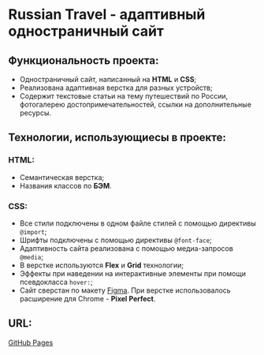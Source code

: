 # __Russian Travel - адаптивный одностраничный сайт__

## __Функциональность проекта:__
* Одностраничный сайт, написанный на __HTML__ и __CSS__;
* Реализована адаптивная верстка для разных устройств;
* Содержит текстовые статьи на тему путешествий по России, фотогалерею достопримечательностей, ссылки на дополнительные ресурсы.

## __Технологии, использующиесы в проекте:__

### HTML:
* Семантическая верстка;
* Названия классов по __БЭМ__.

### CSS:
* Все стили подключены в одном файле стилей с помощью директивы `@import`;
* Шрифты подключены с помощью директивы `@font-face`;
* Адаптивность сайта реализована с помощью медиа-запросов `@media`;
* В верстке используются __Flex__ и __Grid__ технологии;
* Эффекты при наведении на интерактивные элементы при помощи псевдокласса `hover:`;
* Сайт сверстан по макету [Figma](https://www.figma.com/file/5S2WSbEFL6awjVWJ0NWL8Q/Sprint-3_-Russia-_-desktop-%2B-mobile). При верстке использовалось расширение для Chrome - __Pixel Perfect__.

## __URL:__
[GitHub Pages](https://staskudinow.github.io/russian-travel/)